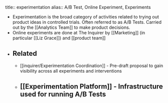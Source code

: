 title:: experimentation
alias:: A/B Test, Online Experiment, Experiments

- Experimentation is the broad category of activities related to trying out product ideas in controlled trials. Often referred to as A/B Tests. Carried out by the [[Analytics Team]] to make product decisions.
- Online experiments are done at The Inquirer by [[Marketing]] (in particular [[Liz Grace]]) and [[product team]]
- ## Related
	- [[inquirer/Experimentation Coordination]] - Pre-draft proposal to gain visibility across all experiments and interventions
	- [[Experimentation Platform]] - Infrastructure used for running A/B Tests
		-
